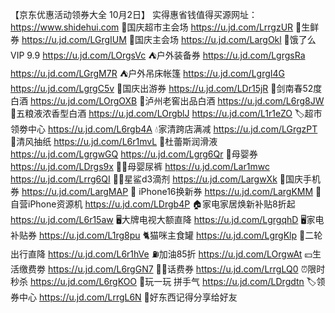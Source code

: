 【京东优惠活动领券大全 10月2日】
实得惠省钱值得买源网址：https://www.shidehui.com
🎉国庆超市主会场
https://u.jd.com/LrrgzUR
🦀生鲜券
https://u.jd.com/LGrgIUM
🎉国庆主会场
https://u.jd.com/LargOkl
🛵饿了么VIP 9.9
https://u.jd.com/LOrgsVc
⛺户外装备券
https://u.jd.com/LgrgsRa
https://u.jd.com/LGrgM7R
⛺户外吊床帐篷
https://u.jd.com/LgrgI4G
https://u.jd.com/LgrgC5v
🍂国庆出游券
https://u.jd.com/LDr15jR
🍶剑南春52度白酒
https://u.jd.com/LOrgOXB
🍶泸州老窖出品白酒
https://u.jd.com/L6rg8JW
🍶五粮液浓香型白酒
https://u.jd.com/LOrgblJ
https://u.jd.com/L1r1eZO
🏷超市领劵中心
https://u.jd.com/L6rgb4A
💧家清跨店满减
https://u.jd.com/LGrgzPT
🧻清风抽纸
https://u.jd.com/L6r1mvL
🎈杜蕾斯润滑液
https://u.jd.com/LgrgwGQ
https://u.jd.com/Lgrg6Qr
🍼母婴券
https://u.jd.com/LDrgs9x
👶🏻母婴尿裤
https://u.jd.com/Lar1mwc
https://u.jd.com/Lrrg6QI
👶🏻星鲨d3滴剂
https://u.jd.com/LargwXk
📱国庆手机券
https://u.jd.com/LargMAP
 iPhone16换新券
https://u.jd.com/LargKMM
📱自营iPhone资源机
https://u.jd.com/LDrgb4P
🏠家电家居焕新补贴8折起
https://u.jd.com/L6r15aw
🖥大牌电视大额直降
https://u.jd.com/LgrgqhD
🖥家电补贴券
https://u.jd.com/L1rg8pu
🐈猫咪主食罐
https://u.jd.com/LgrgKlp
🛵二轮出行直降
https://u.jd.com/L6r1hVe
⛽加油85折
https://u.jd.com/LOrgwAt
💴生活缴费劵
https://u.jd.com/L6rgGN7
👍🏻话费券
https://u.jd.com/LrrgLQ0
⏰限时秒杀
https://u.jd.com/L6rgKOO
🎰玩一玩 拼手气
https://u.jd.com/LDrgdtn
🏷领券中心
https://u.jd.com/LrrgL6N
🎒好东西记得分享给好友